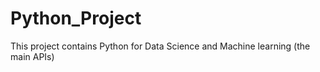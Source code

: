 # Python_Project
This project contains Python for Data Science and Machine learning (the main APIs)
